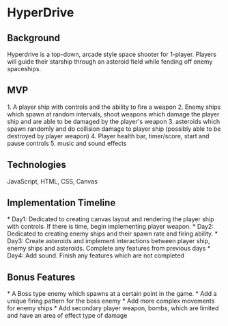<h1>HyperDrive</h1>

<h2>Background</h2>
  <p>Hyperdrive is a top-down, arcade style space shooter for 1-player.  Players will guide their starship through an asteroid field while fending off enemy spaceships.</p>

<h2>MVP</h2>
1. A player ship with controls and the ability to fire a weapon
2. Enemy ships which spawn at random intervals, shoot weapons which damage the player ship and are able to be damaged by the player's weapon
3. asteroids which spawn randomly and do collision damage to player ship (possibly able to be destroyed by player weapon)
4. Player health bar, timer/score, start and pause controls
5. music and sound effects

<h2>Technologies</h2>
 JavaScript, HTML, CSS, Canvas

<h2>Implementation Timeline</h2>
* Day1: Dedicated to creating canvas layout and rendering the player ship with controls.  If there is time, begin implementing player weapon.
* Day2: Dedicated to creating enemy ships and their spawn rate and firing ability.
* Day3: Create asteroids and implement interactions between player ship, enemy ships and asteroids. Complete any features from previous days
* Day4:  Add sound.  Finish any features which are not completed

<h2>Bonus Features</h2>
* A Boss type enemy which spawns at a certain point in the game.
* Add a unique firing pattern for the boss enemy
* Add more complex movements for enemy ships
* Add secondary player weapon, bombs, which are limited and have an area of effect type of damage
